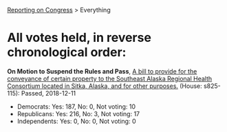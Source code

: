 [Reporting on Congress](index.md) &gt; Everything

All votes held, in reverse chronological order:
============================================== 

**On Motion to Suspend the Rules and Pass**, [A bill to provide for the conveyance of certain property to the Southeast Alaska Regional Health Consortium located in Sitka, Alaska, and for other purposes.](http://clerk.house.gov/evs/2018/roll430.xml) (House: s825-115): Passed, 2018-12-11
* Democrats: Yes: 187, No: 0, Not voting: 10
* Republicans: Yes: 216, No: 3, Not voting: 17
* Independents: Yes: 0, No: 0, Not voting: 0

